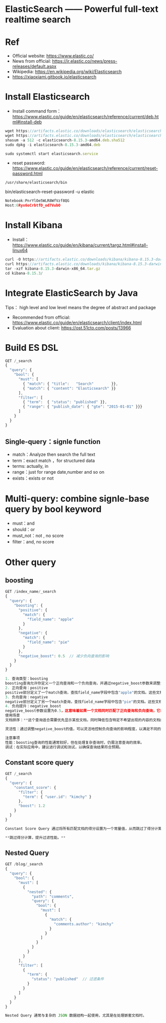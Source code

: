 # ElasticSearch —— Powerful full-text realtime search

# Ref

- Official website: https://www.elastic.co/
- News from official: https://ir.elastic.co/news/press-releases/default.aspx
- Wikipedia: https://en.wikipedia.org/wiki/Elasticsearch
- https://xiaoxiami.gitbook.io/elasticsearch

# Install Elasticsearch

- Install command form：https://www.elastic.co/guide/en/elasticsearch/reference/current/deb.html#install-deb

```jsx
wget https://artifacts.elastic.co/downloads/elasticsearch/elasticsearch-8.15.3-amd64.deb
wget https://artifacts.elastic.co/downloads/elasticsearch/elasticsearch-8.15.3-amd64.deb.sha512
shasum -a 512 -c elasticsearch-8.15.3-amd64.deb.sha512 
sudo dpkg -i elasticsearch-8.15.3-amd64.deb
```

```jsx
sudo systemctl start elasticsearch.service
```

- reset password: https://www.elastic.co/guide/en/elasticsearch/reference/current/reset-password.html

`/usr/share/elasticsearch/bin`

bin/elasticsearch-reset-password -u elastic

```jsx
Notebook:PnrYlOe5WLR8WfVzf8QG
Host:6Ryx6oCrbtfD_od7VubO
```

# Install Kibana

- Install：https://www.elastic.co/guide/en/kibana/current/targz.html#install-linux64

```jsx
curl -O https://artifacts.elastic.co/downloads/kibana/kibana-8.15.3-darwin-x86_64.tar.gz
curl https://artifacts.elastic.co/downloads/kibana/kibana-8.15.3-darwin-x86_64.tar.gz.sha512 | shasum -a 512 -c - 
tar -xzf kibana-8.15.3-darwin-x86_64.tar.gz
cd kibana-8.15.3/ 
```

# Integrate ElasticSearch by Java

Tips： high level  and low level means the degree of abstract and package

- Recommended from official: https://www.elastic.co/guide/en/elasticsearch/client/index.html
- Evaluation about client: https://ost.51cto.com/posts/13966

# Build ES DSL

```jsx
GET /_search
{
  "query": { 
    "bool": { 
      "must": [
        { "match": { "title":   "Search"        }},
        { "match": { "content": "Elasticsearch" }}
      ],
      "filter": [ 
        { "term":  { "status": "published" }},
        { "range": { "publish_date": { "gte": "2015-01-01" }}}
      ]
    }
  }
}
```

## Single-query：signle function

- match：Analyze then search the full text
- term：exact match ，for structured data
- terms: actually, in
- range：just for range date,number and so on
- exists：exists or not

# Multi-query: combine signle-base query by bool keyword

- must：and
- should：or
- must_not：not , no score
- filter：and, no score

# Other query

## boosting

```jsx
GET /index_name/_search
{
  "query": {
    "boosting": {
      "positive": {
        "match": {
          "field_name": "apple"
        }
      },
      "negative": {
        "match": {
          "field_name": "pie"
        }
      },
      "negative_boost": 0.5  // 减少负向查询的影响
    }
  }
}

1. 查询类型：boosting
boosting查询允许你定义一个正向查询和一个负向查询，并通过negative_boost参数来调整负向查询的影响。
2. 正向查询：positive
positive部分定义了一个match查询，查找field_name字段中包含"apple"的文档。这些文档将获得正常的相关性得分。
3. 负向查询：negative
negative部分定义了另一个match查询，查找field_name字段中包含"pie"的文档。这些文档的得分将被降低。
4. 负向提升：negative_boost
negative_boost参数设置为0.5，这意味着如果一个文档同时匹配了正向查询和负向查询，它的最终得分将是正向得分乘以0.5。这会降低这些文档在搜索结果中的排名。
使用场景
文档排序：**这个查询适合需要优先显示某些文档，同时降低包含特定不希望出现的内容的文档的场景。**例如，在一个食谱搜索中，想要优先显示包含"苹果"的食谱，同时降低那些包含"派"的食谱。

灵活性：通过调整negative_boost的值，可以灵活地控制负向查询的影响程度，以满足不同的需求。

注意事项
性能：boosting查询的性能通常较好，但在处理复杂查询时，仍需注意查询的效率。
调试：在实际应用中，建议进行调试和测试，以确保查询结果符合预期。
```

## **Constant score query**

```jsx
GET /_search
{
  "query": {
    "constant_score": {
      "filter": {
        "term": { "user.id": "kimchy" }
      },
      "boost": 1.2
    }
  }
}

Constant Score Query 通过将所有匹配文档的得分设置为一个常量值，从而跳过了得分计算的步骤。

**跳过得分计算，提升过滤性能。**

```

## Nested Query

```jsx
GET /blog/_search
{
  "query": {
    "bool": {
      "must": [
        {
          "nested": {
            "path": "comments",
            "query": {
              "bool": {
                "must": [
                  {
                    "match": {
                      "comments.author": "kimchy"
                    }
                  }
                ]
              }
            }
          }
        }
      ],
      "filter": [
        {
          "term": {
            "status": "published"  // 过滤条件
          }
        }
      ]
    }
  }
}

Nested Query 通常与复杂的 JSON 数据结构一起使用，尤其是在处理嵌套文档时。

```